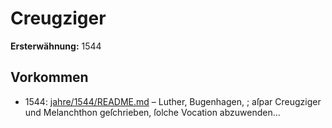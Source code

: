 # Creugziger

**Ersterwähnung:** 1544

## Vorkommen
- 1544: [jahre/1544/README.md](../jahre/1544/README.md) – Luther, Bugenhagen,
; aſpar Creugziger und Melanchthon geſchrieben, ſolche
Vocation abzuwenden...
